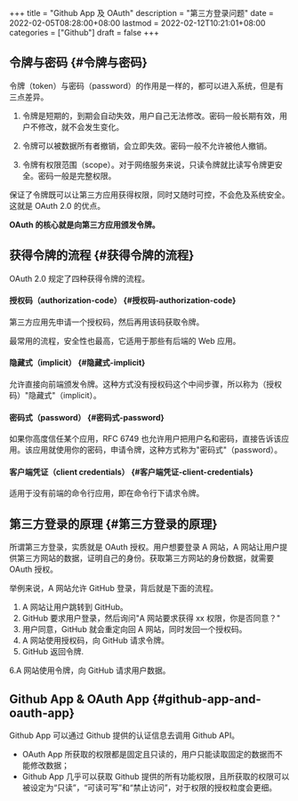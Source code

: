 +++
title = "Github App 及 OAuth"
description = "第三方登录问题"
date = 2022-02-05T08:28:00+08:00
lastmod = 2022-02-12T10:21:01+08:00
categories = ["Github"]
draft = false
+++

## 令牌与密码 {#令牌与密码}

令牌（token）与密码（password）的作用是一样的，都可以进入系统，但是有三点差异。

1.  令牌是短期的，到期会自动失效，用户自己无法修改。密码一般长期有效，用户不修改，就不会发生变化。

2.  令牌可以被数据所有者撤销，会立即失效。密码一般不允许被他人撤销。

3.  令牌有权限范围（scope）。对于网络服务来说，只读令牌就比读写令牌更安全。密码一般是完整权限。

保证了令牌既可以让第三方应用获得权限，同时又随时可控，不会危及系统安全。这就是 OAuth 2.0 的优点。

**OAuth 的核心就是向第三方应用颁发令牌。**


## 获得令牌的流程 {#获得令牌的流程}

OAuth 2.0 规定了四种获得令牌的流程。


#### 授权码（authorization-code） {#授权码-authorization-code}

第三方应用先申请一个授权码，然后再用该码获取令牌。

最常用的流程，安全性也最高，它适用于那些有后端的 Web 应用。


#### 隐藏式（implicit） {#隐藏式-implicit}

允许直接向前端颁发令牌。这种方式没有授权码这个中间步骤，所以称为（授权码）"隐藏式"（implicit）。


#### 密码式（password） {#密码式-password}

如果你高度信任某个应用，RFC 6749 也允许用户把用户名和密码，直接告诉该应用。该应用就使用你的密码，申请令牌，这种方式称为"密码式"（password）。


#### 客户端凭证（client credentials） {#客户端凭证-client-credentials}

适用于没有前端的命令行应用，即在命令行下请求令牌。


## 第三方登录的原理 {#第三方登录的原理}

所谓第三方登录，实质就是 OAuth 授权。用户想要登录 A 网站，A 网站让用户提供第三方网站的数据，证明自己的身份。获取第三方网站的身份数据，就需要 OAuth 授权。

举例来说，A 网站允许 GitHub 登录，背后就是下面的流程。

1.  A 网站让用户跳转到 GitHub。
2.  GitHub 要求用户登录，然后询问"A 网站要求获得 xx 权限，你是否同意？"
3.  用户同意，GitHub 就会重定向回 A 网站，同时发回一个授权码。
4.  A 网站使用授权码，向 GitHub 请求令牌。
5.  GitHub 返回令牌.

6.A 网站使用令牌，向 GitHub 请求用户数据。


## Github App &amp; OAuth App {#github-app-and-oauth-app}

Github App 可以通过 Github 提供的认证信息去调用 Github API。

-   OAuth App 所获取的权限都是固定且只读的，用户只能读取固定的数据而不能修改数据；
-   Github App 几乎可以获取 Github 提供的所有功能权限，且所获取的权限可以被设定为“只读”，“可读可写”和“禁止访问”，对于权限的授权粒度会更细。